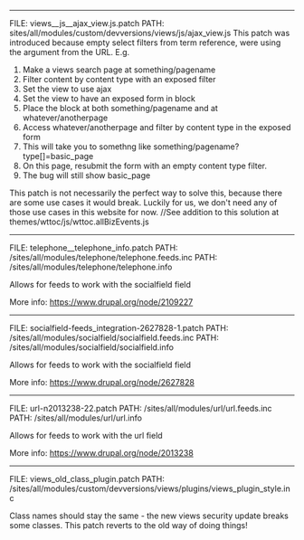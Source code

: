 
--------------------------------------------------------------------

FILE: views__js__ajax_view.js.patch
PATH: sites/all/modules/custom/devversions/views/js/ajax_view.js
This patch was introduced because empty select filters from term reference, were using the argument from the URL.
E.g. 
1) Make a views search page at something/pagename
2) Filter content by content type with an exposed filter
3) Set the view to use ajax
4) Set the view to have an exposed form in block
5) Place the block at both something/pagename and at whatever/anotherpage
6) Access whatever/anotherpage and filter by content type in the exposed form
7) This will take you to somethng like something/pagename?type[]=basic_page
8) On this page, resubmit the form with an empty content type filter.
9) The bug will still show basic_page

This patch is not necessarily the perfect way to solve this, because there are some use cases it would break.
Luckily for us, we don't need any of those use cases in this website for now.
//See addition to this solution at themes/wttoc/js/wttoc.allBizEvents.js

--------------------------------------------------------------------

FILE: telephone__telephone_info.patch
PATH: /sites/all/modules/telephone/telephone.feeds.inc
PATH: /sites/all/modules/telephone/telephone.info

Allows for feeds to work with the socialfield field

More info: https://www.drupal.org/node/2109227

--------------------------------------------------------------------

FILE: socialfield-feeds_integration-2627828-1.patch
PATH: /sites/all/modules/socialfield/socialfield.feeds.inc
PATH: /sites/all/modules/socialfield/socialfield.info

Allows for feeds to work with the socialfield field

More info: https://www.drupal.org/node/2627828

--------------------------------------------------------------------

FILE: url-n2013238-22.patch
PATH: /sites/all/modules/url/url.feeds.inc
PATH: /sites/all/modules/url/url.info

Allows for feeds to work with the url field

More info: https://www.drupal.org/node/2013238

---------------------------------------------------------------------
FILE: views_old_class_plugin.patch
PATH: /sites/all/modules/custom/devversions/views/plugins/views_plugin_style.inc

Class names should stay the same - the new views security update breaks some classes.
This patch reverts to the old way of doing things!